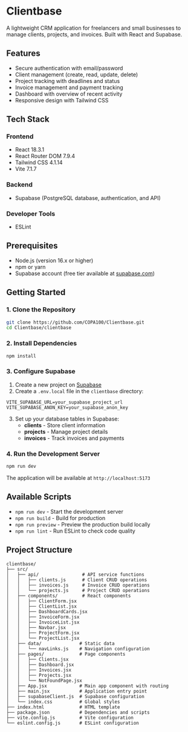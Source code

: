 # Clientbase

A lightweight CRM application for freelancers and small businesses to manage clients, projects, and invoices. Built with React and Supabase.

## Features

- Secure authentication with email/password
- Client management (create, read, update, delete)
- Project tracking with deadlines and status
- Invoice management and payment tracking
- Dashboard with overview of recent activity
- Responsive design with Tailwind CSS

## Tech Stack

### Frontend
- React 18.3.1
- React Router DOM 7.9.4
- Tailwind CSS 4.1.14
- Vite 7.1.7

### Backend
- Supabase (PostgreSQL database, authentication, and API)

### Developer Tools
- ESLint

## Prerequisites

- Node.js (version 16.x or higher)
- npm or yarn
- Supabase account (free tier available at [supabase.com](https://supabase.com))

## Getting Started

### 1. Clone the Repository

```bash
git clone https://github.com/COPA100/Clientbase.git
cd Clientbase/clientbase
```

### 2. Install Dependencies

```bash
npm install
```

### 3. Configure Supabase

1. Create a new project on [Supabase](https://supabase.com)
2. Create a `.env.local` file in the `clientbase` directory:

```env
VITE_SUPABASE_URL=your_supabase_project_url
VITE_SUPABASE_ANON_KEY=your_supabase_anon_key
```

3. Set up your database tables in Supabase:
   - **clients** - Store client information
   - **projects** - Manage project details
   - **invoices** - Track invoices and payments

### 4. Run the Development Server

```bash
npm run dev
```

The application will be available at `http://localhost:5173`

## Available Scripts

- `npm run dev` - Start the development server
- `npm run build` - Build for production
- `npm run preview` - Preview the production build locally
- `npm run lint` - Run ESLint to check code quality

## Project Structure

```
clientbase/
├── src/
│   ├── api/                # API service functions
│   │   ├── clients.js      # Client CRUD operations
│   │   ├── invoices.js     # Invoice CRUD operations
│   │   └── projects.js     # Project CRUD operations
│   ├── components/         # React components
│   │   ├── ClientForm.jsx
│   │   ├── ClientList.jsx
│   │   ├── DashboardCards.jsx
│   │   ├── InvoiceForm.jsx
│   │   ├── InvoiceList.jsx
│   │   ├── Navbar.jsx
│   │   ├── ProjectForm.jsx
│   │   └── ProjectList.jsx
│   ├── data/              # Static data
│   │   └── navLinks.js    # Navigation configuration
│   ├── pages/             # Page components
│   │   ├── Clients.jsx
│   │   ├── Dashboard.jsx
│   │   ├── Invoices.jsx
│   │   ├── Projects.jsx
│   │   └── NotFoundPage.jsx
│   ├── App.jsx            # Main app component with routing
│   ├── main.jsx           # Application entry point
│   ├── supabaseClient.js  # Supabase configuration
│   └── index.css          # Global styles
├── index.html             # HTML template
├── package.json           # Dependencies and scripts
├── vite.config.js         # Vite configuration
└── eslint.config.js       # ESLint configuration
```
